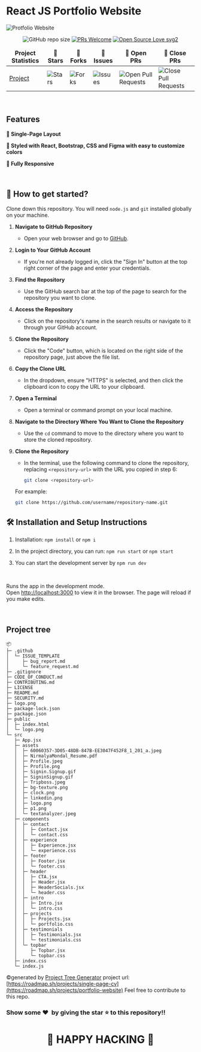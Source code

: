 # React JS Portfolio Website

![Protfolio Website](src/assets/60060357-3D05-48DB-847B-EE3047F452F8_1_201_a.jpeg)

<div align="center">

![GitHub repo size](https://img.shields.io/github/repo-size/nirmalyax/React-folio?color=yellow) [![PRs Welcome](https://img.shields.io/badge/PRs-welcome-brightgreen.svg?style=flat-square)](http://makeapullrequest.com) [![Open Source Love svg2](https://badges.frapsoft.com/os/v2/open-source.svg?v=103)](https://github.com/ellerbrock/open-source-badges/)

</div>

<table align="center">
    <thead align="center">
        <tr border: 1px;>
            <td><b>Project Statistics</td>
            <td><b>🌟 Stars</b></td>
            <td><b>🍴 Forks</b></td>
            <td><b>🐛 Issues</b></td>
            <td><b>🔔 Open PRs</b></td>
            <td><b>🔕 Close PRs</b></td>
        </tr>
     </thead>
    <tbody>
         <tr>
            <td><a href="https://github.com/nirmalyax/React-folio"</a>Project</td>
            <td><img alt="Stars" src="https://img.shields.io/github/stars/nirmalyax/React-folio?style=flat&logo=github"/></td>
             <td><img alt="Forks" src="https://img.shields.io/github/forks/nirmalyax/React-folio?style=flat&logo=github"/></td>
            <td><img alt="Issues" src="https://img.shields.io/github/issues/nirmalyax/React-folio?style=flat&logo=github"/></td>
            <td><img alt="Open Pull Requests" src="https://img.shields.io/github/issues-pr/nirmalyax/React-folio?style=flat&logo=github"/></td>
           <td><img alt="Close Pull Requests" src="https://img.shields.io/github/issues-pr-closed/nirmalyax/React-folio?style=flat&color=critical&logo=github"/></td>
        </tr>
    </tbody>
</table>

<br/>

## Features

**📖 Single-Page Layout**

**🎨 Styled with React, Bootstrap, CSS and Figma with easy to customize colors**

**📱 Fully Responsive**

<br />

## 🚀 How to get started?

Clone down this repository. You will need `node.js` and `git` installed globally on your machine.

1. **Navigate to GitHub Repository**

   - Open your web browser and go to [GitHub](https://github.com).

2. **Login to Your GitHub Account**

   - If you're not already logged in, click the "Sign In" button at the top right corner of the page and enter your credentials.

3. **Find the Repository**

   - Use the GitHub search bar at the top of the page to search for the repository you want to clone.

4. **Access the Repository**

   - Click on the repository's name in the search results or navigate to it through your GitHub account.

5. **Clone the Repository**

   - Click the "Code" button, which is located on the right side of the repository page, just above the file list.

6. **Copy the Clone URL**

   - In the dropdown, ensure "HTTPS" is selected, and then click the clipboard icon to copy the URL to your clipboard.

7. **Open a Terminal**

   - Open a terminal or command prompt on your local machine.

8. **Navigate to the Directory Where You Want to Clone the Repository**

   - Use the `cd` command to move to the directory where you want to store the cloned repository.

9. **Clone the Repository**

   - In the terminal, use the following command to clone the repository, replacing `<repository-url>` with the URL you copied in step 6:

     ```bash
     git clone <repository-url>
     ```

   For example:

   ```bash
   git clone https://github.com/username/repository-name.git
   ```

## 🛠 Installation and Setup Instructions

1. Installation: `npm install` or `npm i`

2. In the project directory, you can run: `npm run start` or `npm start`

3. You can start the development server by `npm run dev`

   <br/>

Runs the app in the development mode.\
Open [http://localhost:3000](http://localhost:3000) to view it in the browser.
The page will reload if you make edits.

<br />

## Project tree
```
📦 
├─ .github
│  └─ ISSUE_TEMPLATE
│     ├─ bug_report.md
│     └─ feature_request.md
├─ .gitignore
├─ CODE_OF_CONDUCT.md
├─ CONTRIBUTING.md
├─ LICENSE
├─ README.md
├─ SECURITY.md
├─ logo.png
├─ package-lock.json
├─ package.json
├─ public
│  ├─ index.html
│  └─ logo.png
└─ src
   ├─ App.jsx
   ├─ assets
   │  ├─ 60060357-3D05-48DB-847B-EE3047F452F8_1_201_a.jpeg
   │  ├─ NirmalyaMondal_Resume.pdf
   │  ├─ Profile.jpeg
   │  ├─ Profile.png
   │  ├─ Signin.Signup.gif
   │  ├─ SigninSignup.gif
   │  ├─ Tripboss.jpeg
   │  ├─ bg-texture.png
   │  ├─ clock.png
   │  ├─ linkedin.png
   │  ├─ logo.png
   │  ├─ p1.png
   │  └─ textanalyzer.jpeg
   ├─ components
   │  ├─ contact
   │  │  ├─ Contact.jsx
   │  │  └─ contact.css
   │  ├─ experience
   │  │  ├─ Experience.jsx
   │  │  └─ experience.css
   │  ├─ footer
   │  │  ├─ Footer.jsx
   │  │  └─ footer.css
   │  ├─ header
   │  │  ├─ CTA.jsx
   │  │  ├─ Header.jsx
   │  │  ├─ HeaderSocials.jsx
   │  │  └─ header.css
   │  ├─ intro
   │  │  ├─ Intro.jsx
   │  │  └─ intro.css
   │  ├─ projects
   │  │  ├─ Projects.jsx
   │  │  └─ portfolio.css
   │  ├─ testimonials
   │  │  ├─ Testimonials.jsx
   │  │  └─ testimonials.css
   │  └─ topbar
   │     ├─ Topbar.jsx
   │     └─ topbar.css
   ├─ index.css
   └─ index.js
```
©generated by [Project Tree Generator](https://woochanleee.github.io/project-tree-generator)
project url: [https://roadmap.sh/projects/single-page-cv](https://roadmap.sh/projects/portfolio-website)
Feel free to contribute to this repo.

### Show some ❤️&nbsp; by giving the star :star: to this repository!!

<h1 align=center> 🧠 HAPPY  HACKING 🧠 </h1>
